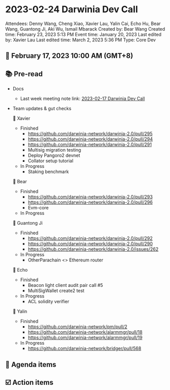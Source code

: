# 2023-02-24 Darwinia Dev Call

Attendees: Denny Wang, Cheng Xiao, Xavier Lau, Yalin Cai, Echo Hu, Bear Wang, Guantong Ji, Aki Wu, Ismail Mbarack
Created by: Bear Wang
Created time: February 23, 2023 5:13 PM
Event time: January 20, 2023
Last edited by: Xavier Lau
Last edited time: March 2, 2023 5:36 PM
Type: Core Dev

## 📅 February 17, 2023 10:00 AM (GMT+8)

## 📚 Pre-read

- Docs
    - Last week meeting note link:  [2023-02-17 Darwinia Dev Call](2023-02-17%20Darwinia%20Dev%20Call%201636f1380eb14ca4a47151c13a587a8d.md)
- Team updates & gut checks
    
    🎯 Xavier
    
    - Finished
        - https://github.com/darwinia-network/darwinia-2.0/pull/295
        - https://github.com/darwinia-network/darwinia-2.0/pull/294
        - https://github.com/darwinia-network/darwinia-2.0/pull/291
        - Multisig migration testing
        - Deploy Pangoro2 devnet
        - Collator setup tutorial
    - In Progress
        - Staking benchmark
    
    🎯 Bear
    
    - Finished
        - https://github.com/darwinia-network/darwinia-2.0/pull/293
        - https://github.com/darwinia-network/darwinia-2.0/pull/296
        - Evm-core
    - In Progress
    
    🎯 Guantong Ji
    
    - Finished
        - https://github.com/darwinia-network/darwinia-2.0/pull/292
        - https://github.com/darwinia-network/darwinia-2.0/pull/290
        - https://github.com/darwinia-network/darwinia-2.0/issues/262
    - In Progress
        - OtherParachain <> Ethereum router
    
    🎯 Echo
    
    - Finished
        - Beacon light client audit pair call #5
        - MultiSigWallet create2 test
    - In Progress
        - ACL solidity verifier
    
    🎯 Yalin
    
    - Finished
        - https://github.com/darwinia-network/pm/pull/2
        - https://github.com/darwinia-network/alarmmgr/pull/18
        - https://github.com/darwinia-network/alarmmgr/pull/19
    - In Progress
        - https://github.com/darwinia-network/bridger/pull/568

## 💬 Agenda items

## ☑️ Action items